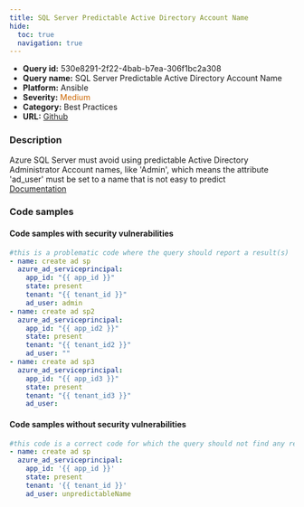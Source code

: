 ```yaml
---
title: SQL Server Predictable Active Directory Account Name
hide:
  toc: true
  navigation: true
---
```


<style>
  .highlight .hll {
    background-color: #ff171742;
  }
  .md-content {
    max-width: 1100px;
    margin: 0 auto;
  }
</style>

-   **Query id:** 530e8291-2f22-4bab-b7ea-306f1bc2a308
-   **Query name:** SQL Server Predictable Active Directory Account Name
-   **Platform:** Ansible
-   **Severity:** <span style="color:#C60">Medium</span>
-   **Category:** Best Practices
-   **URL:** [Github](https://github.com/Checkmarx/kics/tree/master/assets/queries/ansible/azure/sql_server_predictable_active_directory_admin_account_name)

### Description
Azure SQL Server must avoid using predictable Active Directory Administrator Account names, like 'Admin', which means the attribute 'ad_user' must be set to a name that is not easy to predict<br>
[Documentation](https://docs.ansible.com/ansible/latest/collections/azure/azcollection/azure_rm_adserviceprincipal_module.html)

### Code samples
#### Code samples with security vulnerabilities
```yaml title="Positive test num. 1 - yaml file" hl_lines="19 13 7"
#this is a problematic code where the query should report a result(s)
- name: create ad sp
  azure_ad_serviceprincipal:
    app_id: "{{ app_id }}"
    state: present
    tenant: "{{ tenant_id }}"
    ad_user: admin
- name: create ad sp2
  azure_ad_serviceprincipal:
    app_id: "{{ app_id2 }}"
    state: present
    tenant: "{{ tenant_id2 }}"
    ad_user: ""
- name: create ad sp3
  azure_ad_serviceprincipal:
    app_id: "{{ app_id3 }}"
    state: present
    tenant: "{{ tenant_id3 }}"
    ad_user:

```


#### Code samples without security vulnerabilities
```yaml title="Negative test num. 1 - yaml file"
#this code is a correct code for which the query should not find any result
- name: create ad sp
  azure_ad_serviceprincipal:
    app_id: '{{ app_id }}'
    state: present
    tenant: '{{ tenant_id }}'
    ad_user: unpredictableName

```
